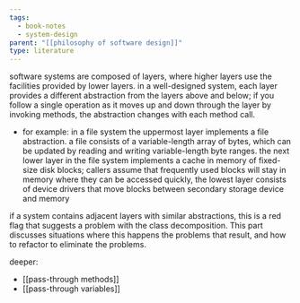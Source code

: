 ```yaml
---
tags:
  - book-notes
  - system-design
parent: "[[philosophy of software design]]"
type: literature
---
```

software systems are composed of layers, where higher layers use the facilities provided by lower layers. in a well-designed system, each layer provides a different abstraction from the layers above and below; if you follow a single operation as it moves up and down through the layer by invoking methods, the abstraction changes with each method call.

- for example: in a file system the uppermost layer implements a file abstraction. a file consists of a variable-length array of bytes, which can be updated by reading and writing variable-length byte ranges. the next lower layer in the file system implements a cache in memory of fixed-size disk blocks; callers assume that frequently used blocks will stay in memory where they can be accessed quickly, the lowest layer consists of device drivers that move blocks between secondary storage device and memory

if a system contains adjacent layers with similar abstractions, this is a red flag that suggests a problem with the class decomposition. This part discusses situations where this happens the problems that result, and how to refactor to eliminate the problems.


deeper: 
- [[pass-through methods]]
- [[pass-through variables]]


